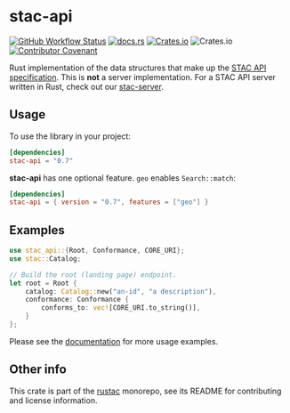 # stac-api

[![GitHub Workflow Status](https://img.shields.io/github/actions/workflow/status/stac-utils/rustac/ci.yml?branch=main&style=for-the-badge)](https://github.com/stac-utils/rustac/actions/workflows/ci.yml)
[![docs.rs](https://img.shields.io/docsrs/stac-api?style=for-the-badge)](https://docs.rs/stac-api/latest/stac_api/)
[![Crates.io](https://img.shields.io/crates/v/stac-api?style=for-the-badge)](https://crates.io/crates/stac-api)
![Crates.io](https://img.shields.io/crates/l/stac-api?style=for-the-badge)
[![Contributor Covenant](https://img.shields.io/badge/Contributor%20Covenant-2.1-4baaaa.svg?style=for-the-badge)](./CODE_OF_CONDUCT)

Rust implementation of the data structures that make up the [STAC API specification](https://github.com/radiantearth/stac-api-spec).
This is **not** a server implementation.
For a STAC API server written in Rust, check out our [stac-server](../server/).

## Usage

To use the library in your project:

```toml
[dependencies]
stac-api = "0.7"
```

**stac-api** has one optional feature.
`geo` enables `Search::match`:

```toml
[dependencies]
stac-api = { version = "0.7", features = ["geo"] }
```

## Examples

```rust
use stac_api::{Root, Conformance, CORE_URI};
use stac::Catalog;

// Build the root (landing page) endpoint.
let root = Root {
    catalog: Catalog::new("an-id", "a description"),
    conformance: Conformance {
        conforms_to: vec![CORE_URI.to_string()],
    }
};
```

Please see the [documentation](https://docs.rs/stac-api) for more usage examples.

## Other info

This crate is part of the [rustac](https://github.com/stac-utils/rustac) monorepo, see its README for contributing and license information.
